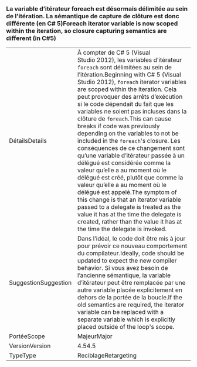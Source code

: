 ### <a name="foreach-iterator-variable-is-now-scoped-within-the-iteration-so-closure-capturing-semantics-are-different-in-c5"></a><span data-ttu-id="1b665-101">La variable d’itérateur foreach est désormais délimitée au sein de l’itération. La sémantique de capture de clôture est donc différente (en C# 5)</span><span class="sxs-lookup"><span data-stu-id="1b665-101">Foreach iterator variable is now scoped within the iteration, so closure capturing semantics are different (in C#5)</span></span>

|   |   |
|---|---|
|<span data-ttu-id="1b665-102">Détails</span><span class="sxs-lookup"><span data-stu-id="1b665-102">Details</span></span>|<span data-ttu-id="1b665-103">À compter de C# 5 (Visual Studio 2012), les variables d’itérateur <code>foreach</code> sont délimitées au sein de l’itération.</span><span class="sxs-lookup"><span data-stu-id="1b665-103">Beginning with C# 5 (Visual Studio 2012), <code>foreach</code> iterator variables are scoped within the iteration.</span></span> <span data-ttu-id="1b665-104">Cela peut provoquer des arrêts d’exécution si le code dépendait du fait que les variables ne soient pas incluses dans la clôture de <code>foreach</code>.</span><span class="sxs-lookup"><span data-stu-id="1b665-104">This can cause breaks if code was previously depending on the variables to not be included in the <code>foreach</code>'s closure.</span></span> <span data-ttu-id="1b665-105">Les conséquences de ce changement sont qu’une variable d’itérateur passée à un délégué est considérée comme la valeur qu’elle a au moment où le délégué est créé, plutôt que comme la valeur qu’elle a au moment où le délégué est appelé.</span><span class="sxs-lookup"><span data-stu-id="1b665-105">The symptom of this change is that an iterator variable passed to a delegate is treated as the value it has at the time the delegate is created, rather than the value it has at the time the delegate is invoked.</span></span>|
|<span data-ttu-id="1b665-106">Suggestion</span><span class="sxs-lookup"><span data-stu-id="1b665-106">Suggestion</span></span>|<span data-ttu-id="1b665-107">Dans l’idéal, le code doit être mis à jour pour prévoir ce nouveau comportement du compilateur.</span><span class="sxs-lookup"><span data-stu-id="1b665-107">Ideally, code should be updated to expect the new compiler behavior.</span></span> <span data-ttu-id="1b665-108">Si vous avez besoin de l’ancienne sémantique, la variable d’itérateur peut être remplacée par une autre variable placée explicitement en dehors de la portée de la boucle.</span><span class="sxs-lookup"><span data-stu-id="1b665-108">If the old semantics are required, the iterator variable can be replaced with a separate variable which is explicitly placed outside of the loop's scope.</span></span>|
|<span data-ttu-id="1b665-109">Portée</span><span class="sxs-lookup"><span data-stu-id="1b665-109">Scope</span></span>|<span data-ttu-id="1b665-110">Majeur</span><span class="sxs-lookup"><span data-stu-id="1b665-110">Major</span></span>|
|<span data-ttu-id="1b665-111">Version</span><span class="sxs-lookup"><span data-stu-id="1b665-111">Version</span></span>|<span data-ttu-id="1b665-112">4.5</span><span class="sxs-lookup"><span data-stu-id="1b665-112">4.5</span></span>|
|<span data-ttu-id="1b665-113">Type</span><span class="sxs-lookup"><span data-stu-id="1b665-113">Type</span></span>|<span data-ttu-id="1b665-114">Reciblage</span><span class="sxs-lookup"><span data-stu-id="1b665-114">Retargeting</span></span>|

